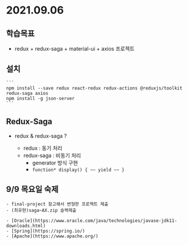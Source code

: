 # 2021.09.06

## 학습목표

-  redux + redux-saga + material-ui + axios 프로젝트

## 설치

    ```
    npm install --save redux react-redux redux-actions @reduxjs/toolkit redux-saga axios
    npm install -g json-server
    ```

## Redux-Saga

-  redux & redux-saga ?

   -  redux : 동기 처리
   -  redux-saga : 비동기 처리
      -  generator 방식 구현
      -  `function* display() { ~~ yield ~~ }`

## 9/9 목요일 숙제

    - final-project 참고해서 변형한 프로젝트 제출
    - (최유현)saga~AX.zip 슬랙제출

    - [Oracle](https://www.oracle.com/java/technologies/javase-jdk11-downloads.html)
    - [Spring](https://spring.io/)
    - [Apache](https://www.apache.org/)
